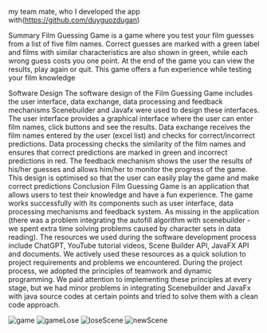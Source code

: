 
my team mate, who I developed the app with(https://github.com/duyguozdugan) 

Summary
Film Guessing Game is a game where you test your film guesses from a list of five film names. Correct guesses are marked with a green label and films with similar characteristics are also shown in green, while each wrong guess costs you one point. At the end of the game you can view the results, play again or quit. This game offers a fun experience while testing your film knowledge

Software Design
The software design of the Film Guessing Game includes the user interface, data exchange, data processing and feedback mechanisms Scenebuilder and Javafx were used to design these interfaces. The user interface provides a graphical interface where the user can enter film names, click buttons and see the results. Data exchange receives the film names entered by the user (excel list) and checks for correct/incorrect predictions. Data processing checks the similarity of the film names and ensures that correct predictions are marked in green and incorrect predictions in red. The feedback mechanism shows the user the results of his/her guesses and allows him/her to monitor the progress of the game. This design is optimised so that the user can easily play the game and make correct predictions
Conclusion
Film Guessing Game is an application that allows users to test their knowledge and have a fun experience. The game works successfully with its components such as user interface, data processing mechanisms and feedback system. As missing in the application (there was a problem integrating the autofill algorithm with scenebuilder - we spent extra time solving problems caused by character sets in data reading).
The resources we used during the software development process include ChatGPT, YouTube tutorial videos, Scene Builder API, JavaFX API and documents. We actively used these resources as a quick solution to project requirements and problems we encountered.
During the project process, we adopted the principles of teamwork and dynamic programming. We paid attention to implementing these principles at every stage, but we had minor problems in integrating Scenebuilder and JavaFx with java source codes at certain points and tried to solve them with a clean code approach.

![game](https://github.com/Atyx1/MovidleApplication/assets/79194664/34711b4d-63ef-4600-a7d1-1ee5a168b009)
![gameLose](https://github.com/Atyx1/MovidleApplication/assets/79194664/db29ac05-80e1-4d92-a3d1-0abd35390c4d)
![loseScene](https://github.com/Atyx1/MovidleApplication/assets/79194664/8df88ed5-fe00-4abd-ac6b-70bc094c7ec9)
![newScene](https://github.com/Atyx1/MovidleApplication/assets/79194664/8e5dafe4-3b21-44a3-b5c4-138c9fe0dfc5)
